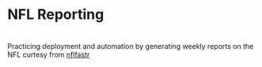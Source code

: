 # NFL Reporting

#

Practicing deployment and automation by generating weekly reports on 
the NFL curtesy from [nflfastr](https://www.nflfastr.com/)
